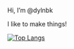 Hi, I’m @dylnbk

I like to make things!

[![Top Langs](https://github-readme-stats.vercel.app/api/top-langs/?username=dylnbk&layout=compact&theme=tokyonight)](https://github.com/anuraghazra/github-readme-stats)

<!---
dylnbk/dylnbk is a ✨ special ✨ repository because its `README.md` (this file) appears on your GitHub profile.
You can click the Preview link to take a look at your changes.
--->
